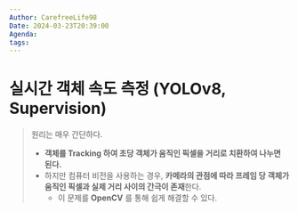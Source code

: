 ```yaml
---
Author: CarefreeLife98
Date: 2024-03-23T20:39:00
Agenda: 
tags:
---
```

# 실시간 객체 속도 측정 (YOLOv8, Supervision)
> 원리는 매우 간단하다.
> - **객체를 Tracking 하여 초당 객체가 움직인 픽셀을 거리로 치환하여 나누면 된다.**
> - 하지만 컴퓨터 비전을 사용하는 경우, **카메라의 관점에 따라 프레임 당 객체가 움직인 픽셀과 실제 거리 사이의 간극이 존재**한다.
> 	- 이 문제를 **OpenCV** 를 통해 쉽게 해결할 수 있다.



